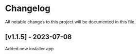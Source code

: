 # Changelog
All notable changes to this project will be documented in this file.

## [v1.1.5] - 2023-07-08

Added new installer app
